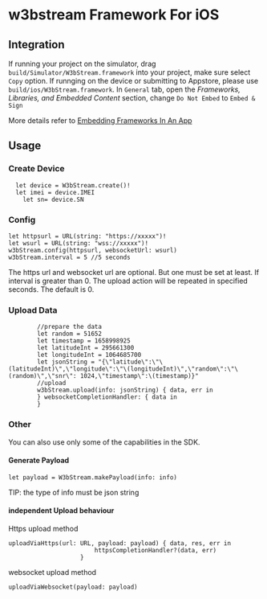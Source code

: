 # w3bstream Framework For iOS

## Integration
If running your project on the simulator, drag `build/Simulator/W3bStream.framework` into your project,  make sure select `Copy` option. If runnging on the device or submitting to Appstore, please use `build/ios/W3bStream.framework`.
In `General` tab, open the _Frameworks,_ _Libraries, and Embedded Content_ section, change `Do Not Embed` to `Embed & Sign`

More details  refer to [Embedding Frameworks In An App](https://developer.apple.com/library/archive/technotes/tn2435/_index.html)
## Usage

### Create Device

```
  let device = W3bStream.create()!
  let imei = device.IMEI
	let sn= device.SN
```
### Config  
```
let httpsurl = URL(string: "https://xxxxx")!
let wsurl = URL(string: "wss://xxxxx")!
w3bStream.config(httpsurl, websocketUrl: wsurl)
w3bStream.interval = 5 //5 seconds
```
 The https url and websocket url are optional. But  one  must be set at least.
 If interval is greater than 0. The upload action will be repeated in specified seconds. The default is 0.
### Upload Data
```
        //prepare the data
        let random = 51652
        let timestamp = 1658998925
        let latitudeInt = 295661300
        let longitudeInt = 1064685700
        let jsonString = "{\"latitude\":\"\(latitudeInt)\",\"longitude\":\"\(longitudeInt)\",\"random\":\"\(random)\",\"snr\": 1024,\"timestamp\":\(timestamp)}"
        //upload
        w3bStream.upload(info: jsonString) { data, err in
        } websocketCompletionHandler: { data in
        }
```

### Other
You can also use only some of the capabilities in the SDK. 
#### Generate Payload  
```
let payload = W3bStream.makePayload(info: info) 
```
TIP: the type of info must be json string
####  independent Upload behaviour
Https upload method
```
uploadViaHttps(url: URL, payload: payload) { data, res, err in
                        httpsCompletionHandler?(data, err)
                    }
```
websocket upload method
```
uploadViaWebsocket(payload: payload)
```


